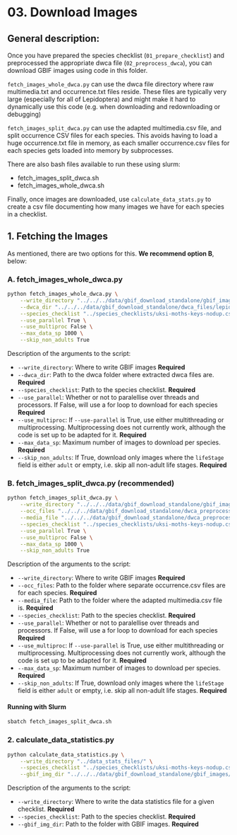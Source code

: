 # 03. Download Images

## General description:

Once you have prepared the species checklist (`01_prepare_checklist`) and preprocessed the appropriate dwca file (`02_preprocess_dwca`), you can download GBIF images using code in this folder.

`fetch_images_whole_dwca.py` can use the dwca file directory where raw multimedia.txt and occurrence.txt files reside. These files are typically very large (especially for all of Lepidoptera) and might make it hard to dynamically use this code (e.g. when downloading and redownloading or debugging)

`fetch_images_split_dwca.py` can use the adapted multimedia.csv file, and split occurrence CSV files for each species. This avoids having to load a huge occurrence.txt file in memory, as each smaller occurrence.csv files for each species gets loaded into memory by subprocesses.

There are also bash files available to run these using slurm:
- fetch_images_split_dwca.sh
- fetch_images_whole_dwca.sh

Finally, once images are downloaded, use `calculate_data_stats.py` to create a csv file documenting how many images we have for each species in a checklist.

## 1. Fetching the Images

As mentioned, there are two options for this. **We recommend option B**, below:

### A. fetch_images_whole_dwca.py

```bash
python fetch_images_whole_dwca.py \
    --write_directory "../../../data/gbif_download_standalone/gbif_images/" \
    --dwca_dir "../../../data/gbif_download_standalone/dwca_files/lepidoptera_20231018" \
    --species_checklist "../species_checklists/uksi-moths-keys-nodup.csv" \
    --use_parallel True \
    --use_multiproc False \
    --max_data_sp 1000 \
    --skip_non_adults True
```

Description of the arguments to the script:

* `--write_directory`: Where to write GBIF images **Required**
* `--dwca_dir`: Path to the dwca folder where extracted dwca files are. **Required**
* `--species_checklist`: Path to the species checklist. **Required**
* `--use_parallel`: Whether or not to paralellise over threads and processors. If False, will use a for loop to download for each species **Required**
* `--use_multiproc`: If `--use-parallel` is True, use either multithreading or multiprocessing. Multiprocessing does not currently work, although the code is set up to be adapted for it. **Required**
* `--max_data_sp`: Maximum number of images to download per species. **Required**
* `--skip_non_adults`: If True, download only images where the `lifeStage` field is either `adult` or empty, i.e. skip all non-adult life stages. **Required**

### B. fetch_images_split_dwca.py (recommended)

```bash
python fetch_images_split_dwca.py \
    --write_directory "../../../data/gbif_download_standalone/gbif_images/" \
    --occ_files "../../../data/gbif_download_standalone/dwca_preprocessed/occurrence_dataframes_20231018/" \
    --media_file "../../../data/gbif_download_standalone/dwca_preprocessed/multimedia_lepidoptera_20231018.csv" \
    --species_checklist "../species_checklists/uksi-moths-keys-nodup.csv" \
    --use_parallel True \
    --use_multiproc False \
    --max_data_sp 1000 \
    --skip_non_adults True
```

Description of the arguments to the script:

* `--write_directory`: Where to write GBIF images **Required**
* `--occ_files`: Path to the folder where separate occurrence.csv files are for each species. **Required**
* `--media_file`: Path to the folder where the adapted multimedia.csv file is. **Required**
* `--species_checklist`: Path to the species checklist. **Required**
* `--use_parallel`: Whether or not to paralellise over threads and processors. If False, will use a for loop to download for each species **Required**
* `--use_multiproc`: If `--use-parallel` is True, use either multithreading or multiprocessing. Multiprocessing does not currently work, although the code is set up to be adapted for it. **Required**
* `--max_data_sp`: Maximum number of images to download per species. **Required**
* `--skip_non_adults`: If True, download only images where the `lifeStage` field is either `adult` or empty, i.e. skip all non-adult life stages. **Required**

#### Running with Slurm

```bash
sbatch fetch_images_split_dwca.sh
```


### 2. calculate_data_statistics.py

```bash
python calculate_data_statistics.py \
    --write_directory "../data_stats_files/" \
    --species_checklist "../species_checklists/uksi-moths-keys-nodup.csv" \
    --gbif_img_dir "../../../data/gbif_download_standalone/gbif_images/"
```

Description of the arguments to the script:
* `--write_directory`: Where to write the data statistics file for a given checklist. **Required**
* `--species_checklist`: Path to the species checklist. **Required**
* `--gbif_img_dir`: Path to the folder with GBIF images. **Required**
